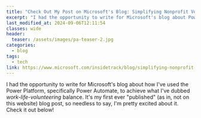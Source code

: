 ```yaml
---
title: "Check Out My Post on Microsoft's Blog: Simplifying Nonprofit Volunteering With Power Automate"
excerpt: "I had the opportunity to write for Microsoft's blog about Power Automate and community service, check it out!"
last_modified_at: 2024-09-06T12:11:54
classes: wide
header:
  teaser: /assets/images/pa-teaser-2.jpg
categories:
  - blog
tags:
  - tech
link: https://www.microsoft.com/insidetrack/blog/simplifying-nonprofit-volunteering-at-microsoft-with-power-automate/
---
```


<script src="/assets/js/dynamic-link-targeting.js"></script>

I had the opportunity to write for Microsoft's blog about how I've used the Power Platform, specifically Power Automate, to achieve what I've dubbed _work-life-volunteering_ balance. It's my first ever "published" (as in, not on this website) blog post, so needless to say, I'm pretty excited about it. Check it out below!
